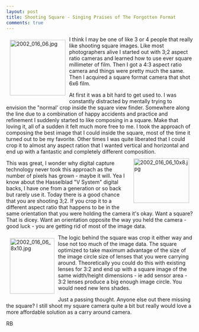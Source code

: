 ```yaml
---
layout: post
title: Shooting Square - Singing Praises of The Forgotten Format
comments: true
---
```

<a rel="lightbox" href="/wp-content/uploads/2009/06/2002_016_06.jpg"><img title="2002_016_06.jpg" src="/wp-content/uploads/2009/06/.thumbs/.2002_016_06.jpg" border="0" alt="2002_016_06.jpg" hspace="10" vspace="10" width="150" height="150" align="left" /></a>I think I may be one of like 3 or 4 people that really like shooting square images. Like most photographers alive I started out with 3;2 aspect ratio cameras and learned how to use ever square millimeter of film. Then I got a 4:3 aspect ratio camera and things were pretty much the same. Then I acquired a square format camera that shot 6x6 film.

At first it was a bit hard to get used to. I was constantly distracted by mentally trying to envision the "normal' crop inside the square view finder. Somewhere along the line due to a combination of happy accidents and practice and refinement I suddenly started to like composing in a square. Make that loving it, all of a sudden it felt much more free to me. I took the approach of composing the best image that I could inside the square, most of the time it turned out to be my favorite. Other times I was quite liberated that I could crop it to almost any aspect ration that I wanted vertical and horizontal and end up with a fantastic and completely different composition.<a rel="lightbox" href="/wp-content/uploads/2009/06/2002_016_06_10x8.jpg"><img title="2002_016_06_10x8.jpg" src="/wp-content/uploads/2009/06/.thumbs/.2002_016_06_10x8.jpg" border="0" alt="2002_016_06_10x8.jpg" hspace="10" vspace="10" width="150" height="120" align="right" /></a>

This was great, I wonder why digital capture technology never took this approach as the number of pixels has grown - maybe it will. Yea I know about the Hasselblad "V System" digital backs, I have one from a generation or so back but rarely use it. Today there is a good chance that you are shooting 3;2. If you crop it to a different aspect ratio that happens to be in the same orientation that you were holding the camera it's okay. Want a square? That is dicey. Want an orientation opposite the way you held the camera - good luck - you are getting rid of most of the image data.

<a rel="lightbox" href="/wp-content/uploads/2009/06/2002_016_06_8x10.jpg"><img title="2002_016_06_8x10.jpg" src="/wp-content/uploads/2009/06/.thumbs/.2002_016_06_8x10.jpg" border="0" alt="2002_016_06_8x10.jpg" hspace="10" vspace="10" width="120" height="150" align="left" /></a>The logic behind the square was crop it either way and lose not too much of the image data. The square optimized to take maximum advantage of the size of the image circle size of lenses that you were carrying around. Theoretically you could do this with existing lenses for 3:2 and end up with a square image of the same width/height dimensions - ie add sensor area - 3:2 lenses produce a big enough image circle. You would need new lens shades.

Just a passing thought. Anyone else out there missing the square? I still shoot my square camera quite a bit but really would love a more affordable solution as a carry around camera.

RB